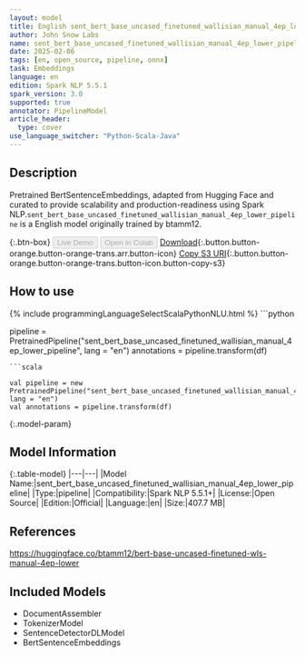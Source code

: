 ```yaml
---
layout: model
title: English sent_bert_base_uncased_finetuned_wallisian_manual_4ep_lower_pipeline pipeline BertSentenceEmbeddings from btamm12
author: John Snow Labs
name: sent_bert_base_uncased_finetuned_wallisian_manual_4ep_lower_pipeline
date: 2025-02-06
tags: [en, open_source, pipeline, onnx]
task: Embeddings
language: en
edition: Spark NLP 5.5.1
spark_version: 3.0
supported: true
annotator: PipelineModel
article_header:
  type: cover
use_language_switcher: "Python-Scala-Java"
---
```


## Description

Pretrained BertSentenceEmbeddings, adapted from Hugging Face and curated to provide scalability and production-readiness using Spark NLP.`sent_bert_base_uncased_finetuned_wallisian_manual_4ep_lower_pipeline` is a English model originally trained by btamm12.

{:.btn-box}
<button class="button button-orange" disabled>Live Demo</button>
<button class="button button-orange" disabled>Open in Colab</button>
[Download](https://s3.amazonaws.com/auxdata.johnsnowlabs.com/public/models/sent_bert_base_uncased_finetuned_wallisian_manual_4ep_lower_pipeline_en_5.5.1_3.0_1738839932852.zip){:.button.button-orange.button-orange-trans.arr.button-icon}
[Copy S3 URI](s3://auxdata.johnsnowlabs.com/public/models/sent_bert_base_uncased_finetuned_wallisian_manual_4ep_lower_pipeline_en_5.5.1_3.0_1738839932852.zip){:.button.button-orange.button-orange-trans.button-icon.button-copy-s3}

## How to use



<div class="tabs-box" markdown="1">
{% include programmingLanguageSelectScalaPythonNLU.html %}
```python

pipeline = PretrainedPipeline("sent_bert_base_uncased_finetuned_wallisian_manual_4ep_lower_pipeline", lang = "en")
annotations =  pipeline.transform(df)   

```
```scala

val pipeline = new PretrainedPipeline("sent_bert_base_uncased_finetuned_wallisian_manual_4ep_lower_pipeline", lang = "en")
val annotations = pipeline.transform(df)

```
</div>

{:.model-param}
## Model Information

{:.table-model}
|---|---|
|Model Name:|sent_bert_base_uncased_finetuned_wallisian_manual_4ep_lower_pipeline|
|Type:|pipeline|
|Compatibility:|Spark NLP 5.5.1+|
|License:|Open Source|
|Edition:|Official|
|Language:|en|
|Size:|407.7 MB|

## References

https://huggingface.co/btamm12/bert-base-uncased-finetuned-wls-manual-4ep-lower

## Included Models

- DocumentAssembler
- TokenizerModel
- SentenceDetectorDLModel
- BertSentenceEmbeddings